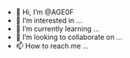 - 👋 Hi, I’m @AGE0F
- 👀 I’m interested in ...
- 🌱 I’m currently learning ...
- 💞️ I’m looking to collaborate on ...
- 📫 How to reach me ...

<!---
AGE0F/AGE0F is a ✨ special ✨ repository because its `README.md` (this file) appears on your GitHub profile.
You can click the Preview link to take a look at your changes.
--->
